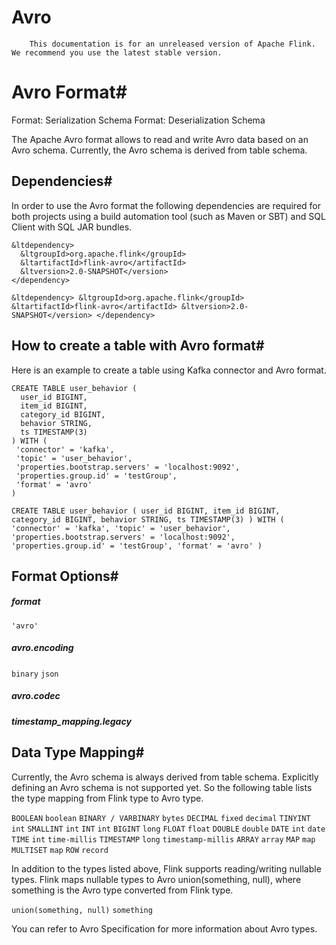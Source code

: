 # Avro


> 
        This documentation is for an unreleased version of Apache Flink. We recommend you use the latest stable version.
    


# Avro Format#



Format: Serialization Schema
Format: Deserialization Schema


The Apache Avro format allows to read and write Avro data based on an Avro schema. Currently, the Avro schema is derived from table schema.


## Dependencies#


In order to use the Avro format the following
dependencies are required for both projects using a build automation tool (such as Maven or SBT)
and SQL Client with SQL JAR bundles.


```
&ltdependency>
  &ltgroupId>org.apache.flink</groupId>
  &ltartifactId>flink-avro</artifactId>
  &ltversion>2.0-SNAPSHOT</version>
</dependency>
```

`&ltdependency>
  &ltgroupId>org.apache.flink</groupId>
  &ltartifactId>flink-avro</artifactId>
  &ltversion>2.0-SNAPSHOT</version>
</dependency>`

## How to create a table with Avro format#


Here is an example to create a table using Kafka connector and Avro format.


```
CREATE TABLE user_behavior (
  user_id BIGINT,
  item_id BIGINT,
  category_id BIGINT,
  behavior STRING,
  ts TIMESTAMP(3)
) WITH (
 'connector' = 'kafka',
 'topic' = 'user_behavior',
 'properties.bootstrap.servers' = 'localhost:9092',
 'properties.group.id' = 'testGroup',
 'format' = 'avro'
)

```

`CREATE TABLE user_behavior (
  user_id BIGINT,
  item_id BIGINT,
  category_id BIGINT,
  behavior STRING,
  ts TIMESTAMP(3)
) WITH (
 'connector' = 'kafka',
 'topic' = 'user_behavior',
 'properties.bootstrap.servers' = 'localhost:9092',
 'properties.group.id' = 'testGroup',
 'format' = 'avro'
)
`

## Format Options#


##### format

`'avro'`

##### avro.encoding

`binary`
`json`

##### avro.codec


##### timestamp_mapping.legacy


## Data Type Mapping#


Currently, the Avro schema is always derived from table schema. Explicitly defining an Avro schema is not supported yet.
So the following table lists the type mapping from Flink type to Avro type.

`BOOLEAN`
`boolean`
`BINARY / VARBINARY`
`bytes`
`DECIMAL`
`fixed`
`decimal`
`TINYINT`
`int`
`SMALLINT`
`int`
`INT`
`int`
`BIGINT`
`long`
`FLOAT`
`float`
`DOUBLE`
`double`
`DATE`
`int`
`date`
`TIME`
`int`
`time-millis`
`TIMESTAMP`
`long`
`timestamp-millis`
`ARRAY`
`array`
`MAP`
`map`
`MULTISET`
`map`
`ROW`
`record`

In addition to the types listed above, Flink supports reading/writing nullable types. Flink maps nullable types to Avro union(something, null), where something is the Avro type converted from Flink type.

`union(something, null)`
`something`

You can refer to Avro Specification for more information about Avro types.
